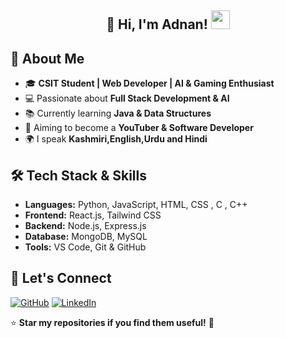 ## <h2 align="center">  🌟 Hi, I'm Adnan! <img src="https://media.giphy.com/media/hvRJCLFzcasrR4ia7z/giphy.gif" width="30px">



## 🚀 About Me
- 🎓 **CSIT Student | Web Developer | AI & Gaming Enthusiast**
- 💻 Passionate about **Full Stack Development & AI**
- 📚 Currently learning **Java & Data Structures**
- 🎯 Aiming to become a **YouTuber & Software Developer**
- 🌍 I speak **Kashmiri,English,Urdu and Hindi**

## 🛠️ Tech Stack & Skills
- **Languages:** Python, JavaScript, HTML, CSS , C , C++ 
- **Frontend:** React.js, Tailwind CSS  
- **Backend:** Node.js, Express.js  
- **Database:** MongoDB, MySQL  
- **Tools:** VS Code, Git & GitHub


## 📢 Let's Connect
[![GitHub](https://img.shields.io/badge/GitHub-black?logo=github&logoColor=white)](https://github.com/Adnaan-dev)
[![LinkedIn](https://img.shields.io/badge/LinkedIn-blue?logo=linkedin&logoColor=white)](https://www.linkedin.com/in/jan-adnan-farooq-b216b7321/)

⭐ **Star my repositories if you find them useful!** 🚀
<!---
Adnaan-dev/Adnaan-dev is a ✨ special ✨ repository because its `README.md` (this file) appears on your GitHub profile.
You can click the Preview link to take a look at your changes.
--->
